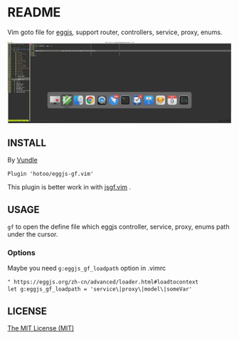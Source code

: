 # README

Vim goto file for [eggjs](https://github.com/eggjs), support router, controllers, service, proxy, enums.

![screenshot](./assets/screenshot.gif)

## INSTALL

By [Vundle](https://github.com/VundleVim/Vundle.vim)

```viml
Plugin 'hotoo/eggjs-gf.vim'
```

This plugin is better work in with [jsgf.vim](https://github.com/hotoo/jsgf.vim) .

## USAGE

`gf` to open the define file which eggjs controller, service, proxy, enums path under the cursor.

### Options

Maybe you need `g:eggjs_gf_loadpath` option in .vimrc

```viml
" https://eggjs.org/zh-cn/advanced/loader.html#loadtocontext
let g:eggjs_gf_loadpath = 'service\|proxy\|model\|someVar'
```

## LICENSE

[The MIT License (MIT)](https://hotoo.mit-license.org/)
